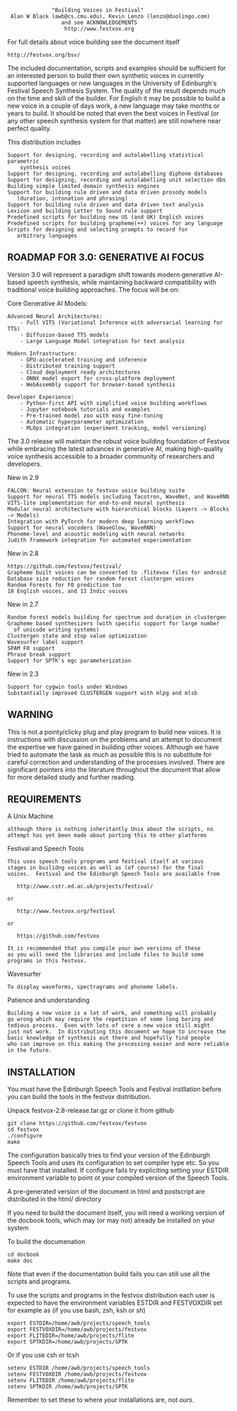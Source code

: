 
                  "Building Voices in Festival"
     Alan W Black (awb@cs.cmu.edu), Kevin Lenzo (lenzo@duolingo.com)
                     and see ACKNOWLEDGEMENTS
                      http://www.festvox.org

For full details about voice building see the document itself

    http://festvox.org/bsv/

The included documentation, scripts and examples should be sufficient
for an interested person to build their own synthetic voices in
currently supported languages or new languages in the University of
Edinburgh's Festival Speech Synthesis System.  The quality of the
result depends much on the time and skill of the builder.  For English
it may be possible to build a new voice in a couple of days work, a
new language may take months or years to build.  It should be noted
that even the best voices in Festival (or any other speech synthesis
system for that matter) are still nowhere near perfect quality.

This distribution includes

    Support for designing, recording and autolabelling statistical parametric
        synthesis voices
    Support for designing, recording and autolabelling diphone databases
    Support for designing, recording and autolabelling unit selection dbs
    Building simple limited domain synthesis engines
    Support for building rule driven and data driven prosody models
       (duration, intonation and phrasing)
    Support for building rule driven and data driven text analysis
    Lexicon and building Letter to Sound rule support
    Predefined scripts for building new US (and UK) English voices
    Predefined scripts for building grapheme(++) voices for any language
    Scripts for designing and selecting prompts to record for
       arbitrary languages


ROADMAP FOR 3.0: GENERATIVE AI FOCUS
----------------------------------

Version 3.0 will represent a paradigm shift towards modern generative AI-based
speech synthesis, while maintaining backward compatibility with traditional 
voice building approaches. The focus will be on:

Core Generative AI Models:
    
    Advanced Neural Architectures:
        - Full VITS (Variational Inference with adversarial learning for TTS)
        - Diffusion-based TTS models 
        - Large Language Model integration for text analysis
    
    Modern Infrastructure:
        - GPU-accelerated training and inference
        - Distributed training support
        - Cloud deployment ready architectures
        - ONNX model export for cross-platform deployment
        - WebAssembly support for browser-based synthesis
    
    Developer Experience:
        - Python-first API with simplified voice building workflows
        - Jupyter notebook tutorials and examples
        - Pre-trained model zoo with easy fine-tuning
        - Automatic hyperparameter optimization
        - MLOps integration (experiment tracking, model versioning)
 

The 3.0 release will maintain the robust voice building foundation of Festvox
while embracing the latest advances in generative AI, making high-quality 
voice synthesis accessible to a broader community of researchers and developers.

New in 2.9

    FALCON: Neural extension to festvox voice building suite
    Support for neural TTS models including Tacotron, WaveNet, and WaveRNN
    VITS-lite implementation for end-to-end neural synthesis
    Modular neural architecture with hierarchical blocks (Layers -> Blocks -> Models)
    Integration with PyTorch for modern deep learning workflows
    Support for neural vocoders (WaveGlow, WaveRNN)
    Phoneme-level and acoustic modeling with neural networks
    Judith framework integration for automated experimentation

New in 2.8

    https://github.com/festvox/festival/
    Grapheme built voices can be converted to .flitevox files for android
    Database size reduction for random forest clustergen voices
    Random Forests for F0 prediction too
    18 English voices, and 13 Indic voices

New in 2.7

    Random forest models building for spectrum and duration in clustergen
    Grapheme based synthesizers (with specific support for large number
      of unicode writing systems)
    Clustergen state and stop value optimization
    Wavesurfer label support
    SPAM F0 support
    Phrase break support
    Support for SPTK's mgc parameterization

New in 2.3
    
    Support for cygwin tools under Windows
    Substantially improved CLUSTERGEN support with mlpg and mlsb

WARNING
-------

This is not a pointy/clicky plug and play program to build new voices.
It is instructions with discussion on the problems and an attempt to
document the expertise we have gained in building other voices.
Although we have tried to automate the task as much as possible this
is no substitute for careful correction and understanding of the
processes involved.  There are significant pointers into the
literature throughout the document that allow for more detailed study
and further reading.

REQUIREMENTS
------------

A Unix Machine

    although there is nothing inheritantly Unix about the scripts, no
    attempt has yet been made about porting this to other platforms
    
Festival and Speech Tools

    This uses speech tools programs and festival itself at various
    stages in builidng voices as well as (of course) for the final
    voices.  Festival and the Edinburgh Speech Tools are available from
    
       http://www.cstr.ed.ac.uk/projects/festival/
       
    or
    
       http://www.festvox.org/festival

    or

       https://github.com/festvox
       
    It is recommended that you compile your own versions of these
    as you will need the libraries and include files to build some
    programs in this festvox.
    
Wavesurfer

    To display waveforms, spectragrams and phoneme labels.
    
Patience and understanding

    Building a new voice is a lot of work, and something will probably
    go wrong which may require the repetition of some long boring and
    tedious process.  Even with lots of care a new voice still might 
    just not work.  In distributing this document we hope to increase the
    basic knowledge of synthesis out there and hopefully find people 
    who can improve on this making the processing easier and more reliable
    in the future.

INSTALLATION
-----------

You must have the Edinburgh Speech Tools and Festival instllation
before you can build the tools in the festvox distribution.

Unpack festvox-2.8-release.tar.gz or clone it from github

    git clone https://github.com/festvox/festvox
    cd festvox
    ./configure
    make

The configuration basically tries to find your version of 
the Edinburgh Speech Tools and uses its configuration to set
compiler type etc.  So you must have that installed.  If configure
fails try expliciting setting your ESTDIR environment variable
to point ot your compiled version of the Speech Tools.

A pre-generated version of the document in html and postscript are
distributed in the html/ directory

If you need to build the document itself, you will need a working
version of the docbook tools, which may (or may not) already
be installed on your system
    
To build the documenation
   
    cd docbook
    make doc

Note that even if the documentation build fails you can still use all
the scripts and programs.  

To use the scripts and programs in the festvox distribution each
user is expected to have the environment variables ESTDIR and
FESTVOXDIR set for example as (if you use bash, zsh, ksh or sh)

    export ESTDIR=/home/awb/projects/speech_tools
    export FESTVOXDIR=/home/awb/projects/festvox
    export FLITEDIR=/home/awb/projects/flite
    export SPTKDIR=/home/awb/projects/SPTK

Or if you use csh or tcsh

    setenv ESTDIR /home/awb/projects/speech_tools
    setenv FESTVOXDIR /home/awb/projects/festvox
    setenv FLITEDIR /home/awb/projects/flite
    setenv SPTKDIR /home/awb/projects/SPTK

Remember to set these to where *your* installations are, not *ours*.

